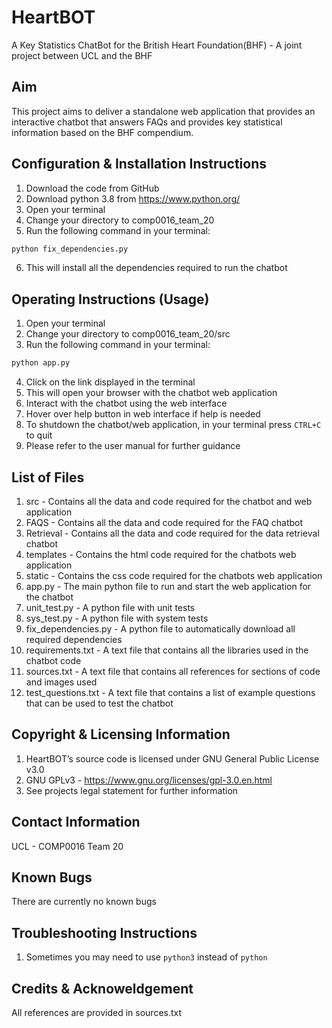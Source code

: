 # HeartBOT
A Key Statistics ChatBot for the British Heart Foundation(BHF) - A joint project between UCL and the BHF

## Aim
This project aims to deliver a standalone web application that provides an interactive chatbot that answers FAQs and provides key statistical information based on the BHF compendium.

## Configuration & Installation Instructions
1) Download the code from GitHub
2) Download python 3.8 from https://www.python.org/
3) Open your terminal
4) Change your directory to comp0016_team_20
5) Run the following command in your terminal:
```bash
python fix_dependencies.py
```
6) This will install all the dependencies required to run the chatbot

## Operating Instructions (Usage)
1) Open your terminal
2) Change your directory to comp0016_team_20/src
3) Run the following command in your terminal:
```bash
python app.py
```
4) Click on the link displayed in the terminal
5) This will open your browser with the chatbot web application
6) Interact with the chatbot using the web interface
7) Hover over help button in web interface if help is needed
8) To shutdown the chatbot/web application, in your terminal press ```CTRL+C``` to quit
8) Please refer to the user manual for further guidance

## List of Files
1) src - Contains all the data and code required for the chatbot and web application
2) FAQS - Contains all the data and code required for the FAQ chatbot
3) Retrieval - Contains all the data and code required for the data retrieval chatbot
4) templates - Contains the html code required for the chatbots web application
5) static - Contains the css code required for the chatbots web application
4) app.py - The main python file to run and start the web application for the chatbot
5) unit_test.py - A python file with unit tests
6) sys_test.py - A python file with system tests
5) fix_dependencies.py - A python file to automatically download all required dependencies
6) requirements.txt - A text file that contains all the libraries used in the chatbot code
7) sources.txt - A text file that contains all references for sections of code and images used
8) test_questions.txt - A text file that contains a list of example questions that can be used to test the chatbot

## Copyright & Licensing Information
1) HeartBOT’s source code is licensed under GNU General Public License v3.0
2) GNU GPLv3 - https://www.gnu.org/licenses/gpl-3.0.en.html
3) See projects legal statement for further information

## Contact Information
UCL - COMP0016 Team 20

## Known Bugs
There are currently no known bugs

## Troubleshooting Instructions
1) Sometimes you may need to use ```python3``` instead of ```python```

## Credits & Acknoweldgement
All references are provided in sources.txt
